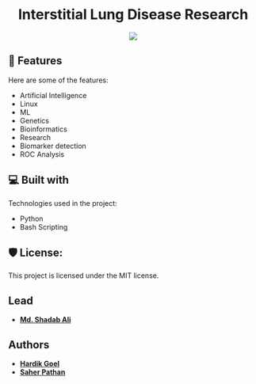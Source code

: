 <h1 align="center" id="title">Interstitial Lung Disease Research</h1>

<p align="center"><img src=![genetics-using-artificial-intelligence-thumb](https://github.com/user-attachments/assets/6f6be5aa-e595-42a2-a12b-27bc946274b2)></p>

  
  
<h2>🧐 Features</h2>

Here are some of the features:

*   Artificial Intelligence
*   Linux
*   ML
*   Genetics
*   Bioinformatics
*   Research
*   Biomarker detection
*   ROC Analysis

  
  
<h2>💻 Built with</h2>

Technologies used in the project:

*   Python
*   Bash Scripting

<h2>🛡️ License:</h2>

This project is licensed under the MIT license.
## Lead
* **[Md. Shadab Ali](ms1993ali@gmail.com)**
## Authors

* **[Hardik Goel](https://github.com/Hardikgoel07)**
* **[Saher Pathan](https://github.com/Saherpathan)**


